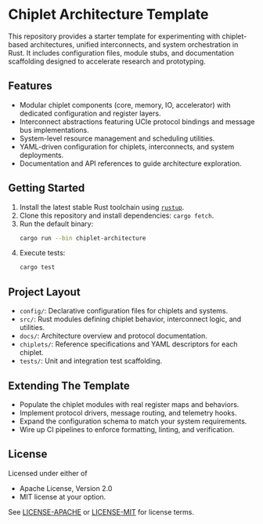 # Chiplet Architecture Template

This repository provides a starter template for experimenting with chiplet-based architectures, unified interconnects, and system orchestration in Rust. It includes configuration files, module stubs, and documentation scaffolding designed to accelerate research and prototyping.

## Features
- Modular chiplet components (core, memory, IO, accelerator) with dedicated configuration and register layers.
- Interconnect abstractions featuring UCIe protocol bindings and message bus implementations.
- System-level resource management and scheduling utilities.
- YAML-driven configuration for chiplets, interconnects, and system deployments.
- Documentation and API references to guide architecture exploration.

## Getting Started
1. Install the latest stable Rust toolchain using [`rustup`](https://rustup.rs/).
2. Clone this repository and install dependencies: `cargo fetch`.
3. Run the default binary:
   ```bash
   cargo run --bin chiplet-architecture
   ```
4. Execute tests:
   ```bash
   cargo test
   ```

## Project Layout
- `config/`: Declarative configuration files for chiplets and systems.
- `src/`: Rust modules defining chiplet behavior, interconnect logic, and utilities.
- `docs/`: Architecture overview and protocol documentation.
- `chiplets/`: Reference specifications and YAML descriptors for each chiplet.
- `tests/`: Unit and integration test scaffolding.

## Extending The Template
- Populate the chiplet modules with real register maps and behaviors.
- Implement protocol drivers, message routing, and telemetry hooks.
- Expand the configuration schema to match your system requirements.
- Wire up CI pipelines to enforce formatting, linting, and verification.

## License
Licensed under either of
- Apache License, Version 2.0
- MIT license
at your option.

See [LICENSE-APACHE](LICENSE-APACHE) or [LICENSE-MIT](LICENSE-MIT) for license terms.

